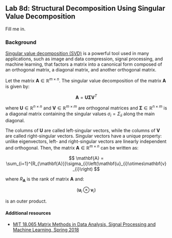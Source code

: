 ## Lab 8d: Structural Decomposition Using Singular Value Decomposition
Fill me in.

### Background
[Singular value decomposition (SVD)](https://en.wikipedia.org/wiki/Singular_value_decomposition) is a powerful tool used in many applications, such as image and data compression, signal processing, and machine learning, that factors a matrix into a canonical form composed of an orthogonal matrix, a diagonal matrix, and another orthogonal matrix.

Let the matrix $\mathbf{A}\in\mathbb{R}^{m\times{n}}$. The singular value decomposition of the matrix $\mathbf{A}$ is given by:


$$
\mathbf{A} = \mathbf{U}\mathbf{\Sigma}\mathbf{V}^{T}
$$

where $\mathbf{U}\in\mathbb{R}^{n\times{n}}$ and $\mathbf{V}\in\mathbb{R}^{m\times{m}}$ are orthogonal matrices and $\mathbf{\Sigma}\in\mathbb{R}^{n\times{m}}$ is a diagonal matrix containing the singular values $\sigma_{i}=\Sigma_{ii}$ along the main diagonal. 

The columns of $\mathbf{U}$ are called left-singular vectors, while the columns of $\mathbf{V}$ are called right-singular vectors. Singular vectors have a unique property: unlike eigenvectors, left- and right-singular vectors are linearly independent and orthogonal. Then, the matrix $\mathbf{A}\in\mathbb{R}^{m\times{n}}$ can be written as:

$$
\mathbf{A} = \sum_{i=1}^{R_{\mathbf{A}}}\sigma_{i}\left(\mathbf{u}_{i}\otimes\mathbf{v}_{i}\right)
$$

where $R_{\mathbf{A}}$ is the rank of matrix $\mathbf{A}$ and:

$$\left(\mathbf{u}_{i}\otimes\mathbf{v}_{i}\right)$$

is an outer product.



#### Additional resources
* [MIT 18.065 Matrix Methods in Data Analysis, Signal Processing and Machine Learning, Spring 2018](https://www.youtube.com/watch?v=rYz83XPxiZo)